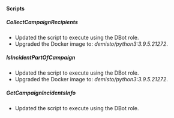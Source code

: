 
#### Scripts
##### CollectCampaignRecipients
- Updated the script to execute using the DBot role.
- Upgraded the Docker image to: *demisto/python3:3.9.5.21272*.
##### IsIncidentPartOfCampaign
- Updated the script to execute using the DBot role.
- Upgraded the Docker image to: *demisto/python3:3.9.5.21272*.
##### GetCampaignIncidentsInfo
- Updated the script to execute using the DBot role.
